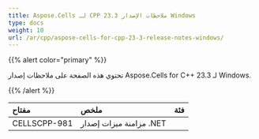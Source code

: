 ```yaml
---
title: Aspose.Cells لـ CPP 23.3 ملاحظات الإصدار Windows
type: docs
weight: 10
url: /ar/cpp/aspose-cells-for-cpp-23-3-release-notes-windows/
---
```

{{% alert color="primary" %}}

تحتوي هذه الصفحة على ملاحظات إصدار Aspose.Cells for C++ 23.3 لـ Windows.

{{% /alert %}}

|**مفتاح**|**ملخص**|**فئة**|
| :- | :- | :- |
|CELLSCPP-981|مزامنة ميزات إصدار .NET|
